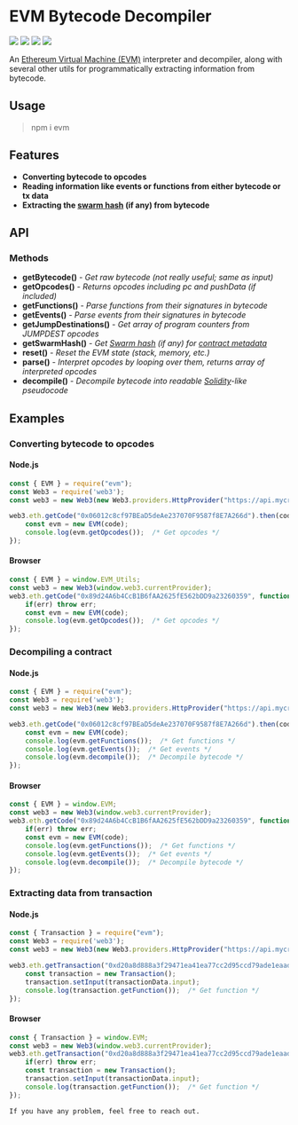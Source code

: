 # EVM Bytecode Decompiler
[![](https://img.shields.io/travis/com/MrLuit/evm.svg?style=flat-square)](https://travis-ci.com/MrLuit/evm)
[![](https://img.shields.io/npm/v/evm.svg?style=flat-square)](https://www.npmjs.com/package/evm)
[![](https://img.shields.io/david/MrLuit/evm.svg?style=flat-square)](https://david-dm.org/MrLuit/evm)
[![](https://img.shields.io/github/license/MrLuit/evm.svg?style=flat-square)](https://github.com/MrLuit/evm/blob/master/LICENSE)
    
An [Ethereum Virtual Machine (EVM)](https://medium.com/@jeff.ethereum/optimising-the-ethereum-virtual-machine-58457e61ca15) interpreter and decompiler, along with several other utils for programmatically extracting information from bytecode.

## Usage

> npm i evm

## Features
- **Converting bytecode to opcodes**
- **Reading information like events or functions from either bytecode or tx data**
- **Extracting the [swarm hash](https://github.com/ethereum/wiki/wiki/Swarm-Hash) (if any) from bytecode**

## API

### Methods

* **getBytecode()** - _Get raw bytecode (not really useful; same as input)_
* **getOpcodes()** - _Returns opcodes including pc and pushData (if included)_
* **getFunctions()** - _Parse functions from their signatures in bytecode_
* **getEvents()** - _Parse events from their signatures in bytecode_
* **getJumpDestinations()** - _Get array of program counters from JUMPDEST opcodes_
* **getSwarmHash()** - _Get [Swarm hash](https://github.com/ethereum/wiki/wiki/Swarm-Hash) (if any) for [contract metadata](https://solidity.readthedocs.io/en/v0.5.2/metadata.html)_
* **reset()** - _Reset the EVM state (stack, memory, etc.)_
* **parse()** - _Interpret opcodes by looping over them, returns array of interpreted opcodes_
* **decompile()** - _Decompile bytecode into readable [Solidity](https://en.wikipedia.org/wiki/Solidity)-like pseudocode_

## Examples

### Converting bytecode to opcodes

#### Node.js

```javascript
const { EVM } = require("evm");
const Web3 = require('web3');
const web3 = new Web3(new Web3.providers.HttpProvider("https://api.mycryptoapi.com/eth"));

web3.eth.getCode("0x06012c8cf97BEaD5deAe237070F9587f8E7A266d").then(code => {  /* CryptoKitties contract */
    const evm = new EVM(code);
    console.log(evm.getOpcodes());  /* Get opcodes */
});
```

#### Browser
```javascript
const { EVM } = window.EVM_Utils;
const web3 = new Web3(window.web3.currentProvider);
web3.eth.getCode("0x89d24A6b4CcB1B6fAA2625fE562bDD9a23260359", function(err,code) {  /* DAI contract */
    if(err) throw err;
    const evm = new EVM(code);
    console.log(evm.getOpcodes());  /* Get opcodes */
});
```

### Decompiling a contract

#### Node.js

```javascript
const { EVM } = require("evm");
const Web3 = require('web3');
const web3 = new Web3(new Web3.providers.HttpProvider("https://api.mycryptoapi.com/eth"));

web3.eth.getCode("0x06012c8cf97BEaD5deAe237070F9587f8E7A266d").then(code => {  /* CryptoKitties contract */
    const evm = new EVM(code);
    console.log(evm.getFunctions());  /* Get functions */
    console.log(evm.getEvents());  /* Get events */
    console.log(evm.decompile());  /* Decompile bytecode */
});
```

#### Browser
```javascript
const { EVM } = window.EVM;
const web3 = new Web3(window.web3.currentProvider);
web3.eth.getCode("0x89d24A6b4CcB1B6fAA2625fE562bDD9a23260359", function(err,code) {  /* DAI contract */
    if(err) throw err;
    const evm = new EVM(code);
    console.log(evm.getFunctions());  /* Get functions */
    console.log(evm.getEvents());  /* Get events */
    console.log(evm.decompile());  /* Decompile bytecode */
});
```

### Extracting data from transaction

#### Node.js

```javascript
const { Transaction } = require("evm");
const Web3 = require('web3');
const web3 = new Web3(new Web3.providers.HttpProvider("https://api.mycryptoapi.com/eth"));

web3.eth.getTransaction("0xd20a8d888a3f29471ea41ea77cc2d95ccd79ade1eaad059e83524e72b9adf962").then(transactionData => {
    const transaction = new Transaction();
    transaction.setInput(transactionData.input);
    console.log(transaction.getFunction());  /* Get function */
});
```

#### Browser
```javascript
const { Transaction } = window.EVM;
const web3 = new Web3(window.web3.currentProvider);
web3.eth.getTransaction("0xd20a8d888a3f29471ea41ea77cc2d95ccd79ade1eaad059e83524e72b9adf962", function(err,transactionData) {
    if(err) throw err;
    const transaction = new Transaction();
    transaction.setInput(transactionData.input);
    console.log(transaction.getFunction());  /* Get function */
});
```
`If you have any problem, feel free to reach out.`
